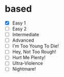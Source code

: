 # based

- [X] Easy 1
- [ ] Easy 2
- [ ] Intermediate
- [ ] Advanced
- [ ] I'm Too Young To Die!
- [ ] Hey, Not Too Rough!
- [ ] Hurt Me Plenty!
- [ ] Ultra-Violence
- [ ] Nightmare!
